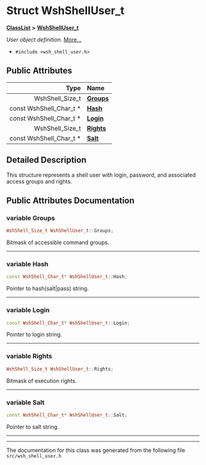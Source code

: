 

# Struct WshShellUser\_t



[**ClassList**](annotated.md) **>** [**WshShellUser\_t**](structWshShellUser__t.md)



_User object definition._ [More...](#detailed-description)

* `#include <wsh_shell_user.h>`





















## Public Attributes

| Type | Name |
| ---: | :--- |
|  WshShell\_Size\_t | [**Groups**](#variable-groups)  <br> |
|  const WshShell\_Char\_t \* | [**Hash**](#variable-hash)  <br> |
|  const WshShell\_Char\_t \* | [**Login**](#variable-login)  <br> |
|  WshShell\_Size\_t | [**Rights**](#variable-rights)  <br> |
|  const WshShell\_Char\_t \* | [**Salt**](#variable-salt)  <br> |












































## Detailed Description


This structure represents a shell user with login, password, and associated access groups and rights. 


    
## Public Attributes Documentation




### variable Groups 

```C++
WshShell_Size_t WshShellUser_t::Groups;
```



Bitmask of accessible command groups. 


        

<hr>



### variable Hash 

```C++
const WshShell_Char_t* WshShellUser_t::Hash;
```



Pointer to hash(salt\|pass) string. 


        

<hr>



### variable Login 

```C++
const WshShell_Char_t* WshShellUser_t::Login;
```



Pointer to login string. 


        

<hr>



### variable Rights 

```C++
WshShell_Size_t WshShellUser_t::Rights;
```



Bitmask of execution rights. 


        

<hr>



### variable Salt 

```C++
const WshShell_Char_t* WshShellUser_t::Salt;
```



Pointer to salt string. 


        

<hr>

------------------------------
The documentation for this class was generated from the following file `src/wsh_shell_user.h`

